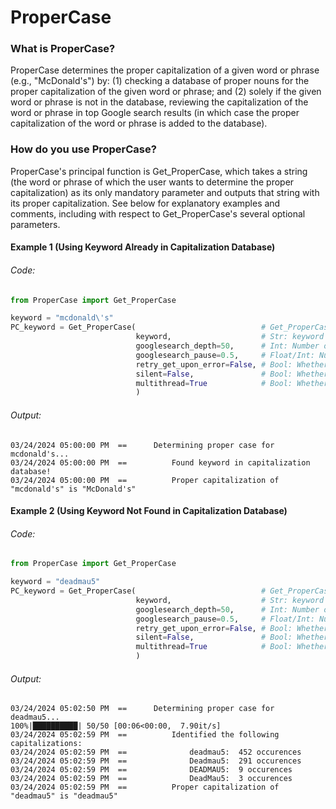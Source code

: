 # ProperCase
 
### What is ProperCase?
 ProperCase determines the proper capitalization of a given word or phrase (e.g., "McDonald's") by:  (1) checking a 
 database of proper nouns for the proper capitalization of the given word or phrase; and (2) solely if the given 
 word or phrase is not in the database, reviewing the capitalization of the word or phrase in top Google search 
 results (in which case the proper capitalization of the word or phrase is added to the database).

### How do you use ProperCase?
 

ProperCase's principal function is Get_ProperCase, which takes a string (the word or phrase of which the user wants 
to determine the proper capitalization) as its only mandatory parameter and outputs that string with its proper 
capitalization.  See below for explanatory examples and comments, including with respect to Get_ProperCase's several 
optional parameters.

#### Example 1 (Using Keyword Already in Capitalization Database)

###### Code:
```python
from ProperCase import Get_ProperCase

keyword = "mcdonald\'s"
PC_keyword = Get_ProperCase(                            # Get_ProperCase's output is a string (keyword with proper capitalization)
                            keyword,                    # Str: keyword of which the user wants to determine the proper capitalization)
                            googlesearch_depth=50,      # Int: Number of Google search results to review (if keyword not in capitalization database); default is 50
                            googlesearch_pause=0.5,     # Float/Int: Number of seconds between Google search queries (if necessary); default is 0.5                
                            retry_get_upon_error=False, # Bool: Whether to retry URL if first attempt results in error; default is False (no)
                            silent=False,               # Bool: Whether to create logs and print important log messages to standard out; default is False (not silent--creates logs and prints important log messages)
                            multithread=True            # Bool: Whether to use multithreading for obtaining text of URLs; default is True (yes)
                            )
```
###### Output:
```
03/24/2024 05:00:00 PM  ==  	Determining proper case for mcdonald's...
03/24/2024 05:00:00 PM  ==  		Found keyword in capitalization database!
03/24/2024 05:00:00 PM  ==  		Proper capitalization of "mcdonald's" is "McDonald's"
```

#### Example 2 (Using Keyword Not Found in Capitalization Database)

###### Code:
```python
from ProperCase import Get_ProperCase

keyword = "deadmau5"
PC_keyword = Get_ProperCase(                            # Get_ProperCase's output is a string (keyword with proper capitalization)
                            keyword,                    # Str: keyword of which the user wants to determine the proper capitalization)
                            googlesearch_depth=50,      # Int: Number of Google search results to review (if keyword not in capitalization database); default is 50
                            googlesearch_pause=0.5,     # Float/Int: Number of seconds between Google search queries (if necessary); default is 0.5                
                            retry_get_upon_error=False, # Bool: Whether to retry URL if first attempt results in error; default is False (no)
                            silent=False,               # Bool: Whether to create logs and print important log messages to standard out; default is False (not silent--creates logs and prints important log messages)
                            multithread=True            # Bool: Whether to use multithreading for obtaining text of URLs; default is True (yes)
                            )
```
###### Output:
```
03/24/2024 05:02:50 PM  ==  	Determining proper case for deadmau5...
100%|██████████| 50/50 [00:06<00:00,  7.90it/s]
03/24/2024 05:02:59 PM  ==  		Identified the following capitalizations:
03/24/2024 05:02:59 PM  ==  			deadmau5:  452 occurences
03/24/2024 05:02:59 PM  ==  			Deadmau5:  291 occurences
03/24/2024 05:02:59 PM  ==  			DEADMAU5:  9 occurences
03/24/2024 05:02:59 PM  ==  			DeadMau5:  3 occurences
03/24/2024 05:02:59 PM  ==  		Proper capitalization of "deadmau5" is "deadmau5"
```